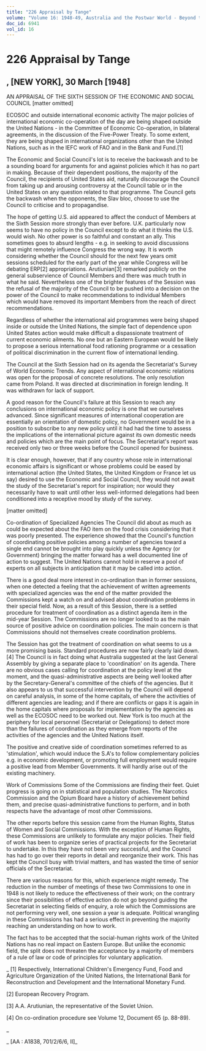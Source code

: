 ```yaml
---
title: "226 Appraisal by Tange"
volume: "Volume 16: 1948-49, Australia and the Postwar World - Beyond the Region"
doc_id: 6941
vol_id: 16
---
```


# 226 Appraisal by Tange

## , [NEW YORK], 30 March [1948]

AN APPRAISAL OF THE SIXTH SESSION OF THE ECONOMIC AND SOCIAL COUNCIL [matter omitted]

ECOSOC and outside international economic activity The major policies of international economic co-operation of the day are being shaped outside the United Nations - in the Committee of Economic Co-operation, in bilateral agreements, in the discussion of the Five-Power Treaty. To some extent, they are being shaped in international organizations other than the United Nations, such as in the IEFC work of FAO and in the Bank and Fund.[1]

The Economic and Social Council's lot is to receive the backwash and to be a sounding board for arguments for and against policies which it has no part in making. Because of their dependent positions, the majority of the Council, the recipients of United States aid, naturally discourage the Council from taking up and arousing controversy at the Council table or in the United States on any question related to that programme. The Council gets the backwash when the opponents, the Slav bloc, choose to use the Council to criticise and to propagandise.

The hope of getting U.S. aid appeared to affect the conduct of Members at the Sixth Session more strongly than ever before. U.K. particularly now seems to have no policy in the Council except to do what it thinks the U.S. would wish. No other power is so faithful and constant an ally. This sometimes goes to absurd lengths - e.g. in seeking to avoid discussions that might remotely influence Congress the wrong way. It is worth considering whether the Council should for the next few years omit sessions scheduled for the early part of the year while Congress will be debating ERP[2] appropriations. Arutiunian[3] remarked publicly on the general subservience of Council Members and there was much truth in what he said. Nevertheless one of the brighter features of the Session was the refusal of the majority of the Council to be pushed into a decision on the power of the Council to make recommendations to individual Members which would have removed its important Members from the reach of direct recommendations.

Regardless of whether the international aid programmes were being shaped inside or outside the United Nations, the simple fact of dependence upon United States action would make difficult a dispassionate treatment of current economic ailments. No one but an Eastern European would be likely to propose a serious international food rationing programme or a cessation of political discrimination in the current flow of international lending.

The Council at the Sixth Session had on its agenda the Secretariat's Survey of World Economic Trends. Any aspect of international economic relations was open for the proposal of concrete resolutions. The only resolution came from Poland. It was directed at discrimination in foreign lending. It was withdrawn for lack of support.

A good reason for the Council's failure at this Session to reach any conclusions on international economic policy is one that we ourselves advanced. Since significant measures of international cooperation are essentially an orientation of domestic policy, no Government would be in a position to subscribe to any new policy until it had had the time to assess the implications of the international picture against its own domestic needs and policies which are the main point of focus. The Secretariat's report was received only two or three weeks before the Council opened for business.

It is clear enough, however, that if any country whose role in international economic affairs is significant or whose problems could be eased by international action (the United States, the United Kingdom or France let us say) desired to use the Economic and Social Council, they would not await the study of the Secretariat's report for inspiration; nor would they necessarily have to wait until other less well-informed delegations had been conditioned into a receptive mood by study of the survey.

[matter omitted]

Co-ordination of Specialized Agencies The Council did about as much as could be expected about the FAO item on the food crisis considering that it was poorly presented. The experience showed that the Council's function of coordinating positive policies among a number of agencies toward a single end cannot be brought into play quickly unless the Agency (or Government) bringing the matter forward has a well documented line of action to suggest. The United Nations cannot hold in reserve a pool of experts on all subjects in anticipation that it may be called into action.

There is a good deal more interest in co-ordination than in former sessions, when one detected a feeling that the achievement of written agreements with specialized agencies was the end of the matter provided the Commissions kept a watch on and advised about coordination problems in their special field. Now, as a result of this Session, there is a settled procedure for treatment of coordination as a distinct agenda item in the mid-year Session. The Commissions are no longer looked to as the main source of positive advice on coordination policies. The main concern is that Commissions should not themselves create coordination problems.

The Session has got the treatment of coordination on what seems to us a more promising basis. Standard procedures are now fairly clearly laid down.[4] The Council is in fact doing what Australia suggested at the last General Assembly by giving a separate place to 'coordination' on its agenda. There are no obvious cases calling for coordination at the policy level at the moment, and the quasi-administrative aspects are being well looked after by the Secretary-General's committee of the chiefs of the agencies. But it also appears to us that successful intervention by the Council will depend on careful analysis, in some of the home capitals, of where the activities of different agencies are leading; and if there are conflicts or gaps it is again in the home capitals where proposals for implementation by the agencies as well as the ECOSOC need to be worked out. New York is too much at the periphery for local personnel (Secretariat or Delegations) to detect more than the failures of coordination as they emerge from reports of the activities of the agencies and the United Nations itself.

The positive and creative side of coordination sometimes referred to as 'stimulation', which would induce the S.A's to follow complementary policies e.g. in economic development, or promoting full employment would require a positive lead from Member Governments. It will hardly arise out of the existing machinery.

Work of Commissions Some of the Commissions are finding their feet. Quiet progress is going on in statistical and population studies. The Narcotics Commission and the Opium Board have a history of achievement behind them, and precise quasi-administrative functions to perform, and in both respects have the advantage of most other Commissions.

The other reports before this session came from the Human Rights, Status of Women and Social Commissions. With the exception of Human Rights, these Commissions are unlikely to formulate any major policies. Their field of work has been to organize series of practical projects for the Secretariat to undertake. In this they have not been very successful, and the Council has had to go over their reports in detail and reorganize their work. This has kept the Council busy with trivial matters, and has wasted the time of senior officials of the Secretariat.

There are various reasons for this, which experience might remedy. The reduction in the number of meetings of these two Commissions to one in 1948 is not likely to reduce the effectiveness of their work; on the contrary since their possibilities of effective action do not go beyond guiding the Secretariat in selecting fields of enquiry, a role which the Commissions are not performing very well, one session a year is adequate. Political wrangling in these Commissions has had a serious effect in preventing the majority reaching an understanding on how to work.

The fact has to be accepted that the social-human rights work of the United Nations has no real impact on Eastern Europe. But unlike the economic field, the split does not threaten the acceptance by a majority of members of a rule of law or code of principles for voluntary application.

_ [1] Respectively, International Children's Emergency Fund, Food and Agriculture Organization of the United Nations, the International Bank for Reconstruction and Development and the International Monetary Fund.

[2] European Recovery Program.

[3] A.A. Arutiunian, the representative of the Soviet Union.

[4] On co-ordination procedure see Volume 12, Document 65 (p. 88-89).

_

_ [AA : A1838, 701/2/6/6, II]_
